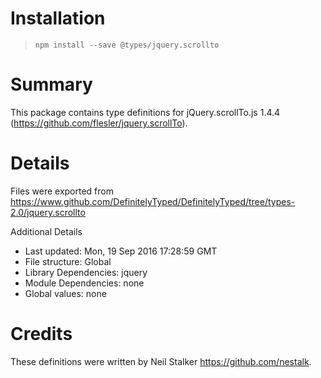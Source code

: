 # Installation
> `npm install --save @types/jquery.scrollto`

# Summary
This package contains type definitions for jQuery.scrollTo.js 1.4.4 (https://github.com/flesler/jquery.scrollTo).

# Details
Files were exported from https://www.github.com/DefinitelyTyped/DefinitelyTyped/tree/types-2.0/jquery.scrollto

Additional Details
 * Last updated: Mon, 19 Sep 2016 17:28:59 GMT
 * File structure: Global
 * Library Dependencies: jquery
 * Module Dependencies: none
 * Global values: none

# Credits
These definitions were written by Neil Stalker <https://github.com/nestalk>.
